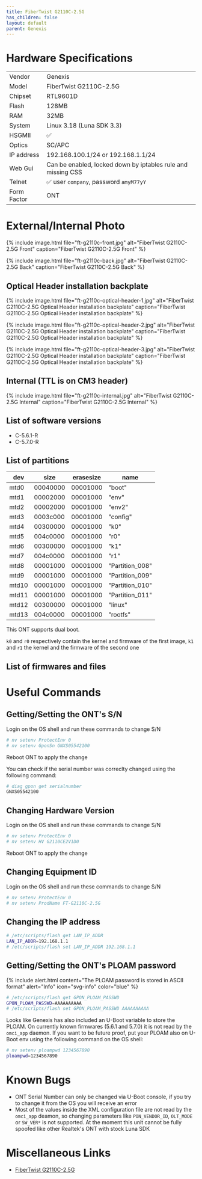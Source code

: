 ```yaml
---
title: FiberTwist G2110C-2.5G
has_children: false
layout: default
parent: Genexis
---
```


# Hardware Specifications

|             |                                      |
| ----------- | ------------------------------------ |
| Vendor      | Genexis                              |
| Model       | FiberTwist G2110C-2.5G               |
| Chipset     | RTL9601D                             |
| Flash       | 128MB                                |
| RAM         | 32MB                                 |
| System      | Linux 3.18 (Luna SDK 3.3)            |
| HSGMII      | ✅                                   |
| Optics      | SC/APC                               |
| IP address  | 192.168.100.1/24 or 192.168.1.1/24   |
| Web Gui     | Can be enabled, locked down by iptables rule and missing CSS |
| Telnet      | ✅ user `company`, password `amyM77yY` |
| Form Factor | ONT                                  |

# External/Internal Photo

{% include image.html file="ft-g2110c-front.jpg"  alt="FiberTwist G2110C-2.5G Front" caption="FiberTwist G2110C-2.5G Front" %}

{% include image.html file="ft-g2110c-back.jpg"  alt="FiberTwist G2110C-2.5G Back" caption="FiberTwist G2110C-2.5G Back" %}

## Optical Header installation backplate
{% include image.html file="ft-g2110c-optical-header-1.jpg"  alt="FiberTwist G2110C-2.5G Optical Header installation backplate" caption="FiberTwist G2110C-2.5G Optical Header installation backplate" %}

{% include image.html file="ft-g2110c-optical-header-2.jpg"  alt="FiberTwist G2110C-2.5G Optical Header installation backplate" caption="FiberTwist G2110C-2.5G Optical Header installation backplate" %}

{% include image.html file="ft-g2110c-optical-header-3.jpg"  alt="FiberTwist G2110C-2.5G Optical Header installation backplate" caption="FiberTwist G2110C-2.5G Optical Header installation backplate" %}

## Internal (TTL is on CM3 header)
{% include image.html file="ft-g2110c-internal.jpg"  alt="FiberTwist G2110C-2.5G Internal" caption="FiberTwist G2110C-2.5G Internal" %}

## List of software versions
- C-5.6.1-R
- C-5.7.0-R

## List of partitions

| dev   | size     | erasesize | name            |
| ----- | -------- | --------- | --------------- |
| mtd0  | 00040000 | 00001000  | "boot"          |
| mtd1  | 00002000 | 00001000  | "env"           |
| mtd2  | 00002000 | 00001000  | "env2"          |
| mtd3  | 0003c000 | 00001000  | "config"        |
| mtd4  | 00300000 | 00001000  | "k0"            |
| mtd5  | 004c0000 | 00001000  | "r0"            |
| mtd6  | 00300000 | 00001000  | "k1"            |
| mtd7  | 004c0000 | 00001000  | "r1"            |
| mtd8  | 00001000 | 00001000  | "Partition_008" |
| mtd9  | 00001000 | 00001000  | "Partition_009" |
| mtd10 | 00001000 | 00001000  | "Partition_010" |
| mtd11 | 00001000 | 00001000  | "Partition_011" |
| mtd12 | 00300000 | 00001000  | "linux"         |
| mtd13 | 004c0000 | 00001000  | "rootfs"        |

This ONT supports dual boot. 

`k0` and `r0` respectively contain the kernel and firmware of the first image, `k1` and `r1` the kernel and the firmware of the second one

## List of firmwares and files

# Useful Commands

## Getting/Setting the ONT's S/N

Login on the OS shell and run these commands to change S/N

```sh
# nv setenv ProtectEnv 0
# nv setenv GponSn GNXS05542100
```
Reboot ONT to apply the change

You can check if the serial number was correclty changed using the following command:

```sh
# diag gpon get serialnumber
GNXS05542100
```

## Changing Hardware Version

Login on the OS shell and run these commands to change S/N

```sh
# nv setenv ProtectEnv 0
# nv setenv HV G2110CE2V1D0
```
Reboot ONT to apply the change

## Changing Equipment ID

Login on the OS shell and run these commands to change S/N

```sh
# nv setenv ProtectEnv 0
# nv setenv ProdName FT-G2110C-2.5G
```

## Changing the IP address
```sh
# /etc/scripts/flash get LAN_IP_ADDR
LAN_IP_ADDR=192.168.1.1
# /etc/scripts/flash set LAN_IP_ADDR 192.168.1.1
 ```

## Getting/Setting the ONT's PLOAM password

{% include alert.html content="The PLOAM password is stored in ASCII format" alert="Info" icon="svg-info" color="blue" %}

```sh
# /etc/scripts/flash get GPON_PLOAM_PASSWD
GPON_PLOAM_PASSWD=AAAAAAAAAA
# /etc/scripts/flash set GPON_PLOAM_PASSWD AAAAAAAAAA
```
Looks like Genexis has also included an U-Boot variable to store the PLOAM. On currently known firmwares (5.6.1 and 5.7.0) it is not read by the `omci_app` daemon.
If you want to be future proof, put your PLOAM also on U-Boot env using the following command on the OS shell:

```sh
# nv setenv ploampwd 1234567890
ploampwd=1234567890
```

# Known Bugs

- ONT Serial Number can only be changed via U-Boot console, if you try to change it from the OS you will receive an error
- Most of the values inside the XML configuration file are not read by the `omci_app` deamon, so changing parameters like `PON_VENDOR_ID`, `OLT_MODE` or `SW_VER*` is not supported. At the moment this unit cannot be fully spoofed like other Realtek's ONT with stock Luna SDK

# Miscellaneous Links
- [FiberTwist G2110C-2.5G](https://genexis.eu/content/uploads/2020/07/FiberTwist-G2110C-2.5G-Installation-Guide-v1.0-EN.pdf)
